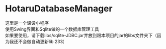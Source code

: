 # HotaruDatabaseManager
这里是一个课设小程序<br>
使用Swing界面和Sqlite做的一个数据库管理工具<br>
如果要使用，请下载libs/sqlite-JDBC.jar并放到跟本项目的jar的libs文件夹下（因为我还不会做自动更新lib 233）
 